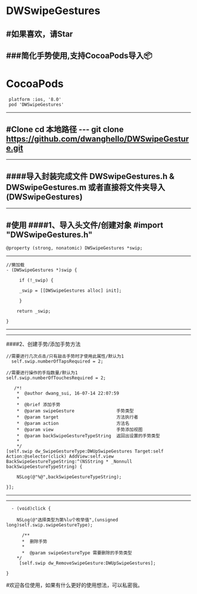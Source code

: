 # DWSwipeGestures
#如果喜欢，请Star
---
###简化手势使用,支持CocoaPods导入📦
 ---
# CocoaPods
     platform :ios, '8.0'
     pod 'DWSwipeGestures'
   
 ---  
#Clone
	cd 本地路径
	---
	git clone https://github.com/dwanghello/DWSwipeGesture.git
---
---
####导入封装完成文件
     DWSwipeGestures.h & DWSwipeGestures.m 或者直接将文件夹导入(DWSwipeGestures)
---
---
#使用
####1、导入头文件/创建对象
	#import "DWSwipeGestures.h"
 ---
	@property (strong, nonatomic) DWSwipeGestures *swip;
 ---
 	//懒加载
	- (DWSwipeGestures *)swip {
    
		 if (!_swip) {
        
		 _swip = [[DWSwipeGestures alloc] init];
        
		 }
    
    	return _swip;
    
	}

 ---
 ---
####2、创建手势/添加手势方法

    //需要进行几次点击/只有敲击手势时才使用此属性/默认为1
      self.swip.numberOfTapsRequired = 2;
    
    //需要进行操作的手指数量/默认为1
    self.swip.numberOfTouchesRequired = 2;

	   /*!
 	    *  @author dwang_sui, 16-07-14 22:07:59
	    *
 	    *  @brief 添加手势
        *  @param swipeGesture                手势类型
	    *  @param target                      方法执行者
	    *  @param action                      方法名
	    *  @param view                        手势添加视图
	    *  @param backSwipeGestureTypeString  返回出设置的手势类型
	    *
	    */
	[self.swip dw_SwipeGestureType:DWUpSwipeGestures Target:self Action:@selector(click) AddView:self.view BackSwipeGestureTypeString:^(NSString * _Nonnull backSwipeGestureTypeString) {
        
        NSLog(@"%@",backSwipeGestureTypeString);
        
    }];
    
 ---
 ---
 
      - (void)click {

        NSLog(@"选择类型为第%lu个枚举值",(unsigned long)self.swip.swipeGestureType);    

	      /**
 	      *  删除手势
	      *
 	      *  @param swipeGestureType 需要删除的手势类型
      	*/
      	 [self.swip dw_RemoveSwipeGesture:DWUpSwipeGestures];
    
	}
#欢迎各位使用，如果有什么更好的使用想法，可以私密我。
